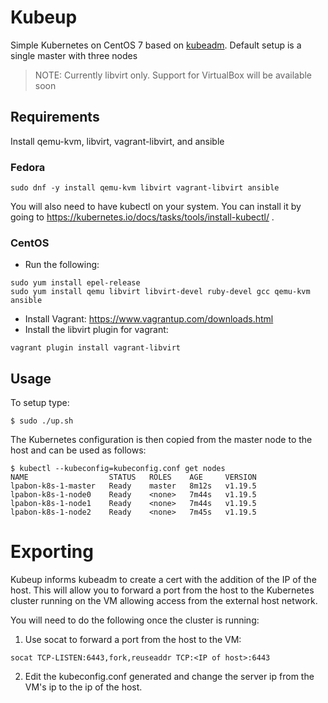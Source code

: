 # Kubeup
Simple Kubernetes on CentOS 7 based on
[kubeadm](http://kubernetes.io/docs/admin/kubeadm/). Default setup is a single
master with three nodes

> NOTE: Currently libvirt only. Support for VirtualBox will be available soon

## Requirements

Install qemu-kvm, libvirt, vagrant-libvirt, and ansible

### Fedora

```
sudo dnf -y install qemu-kvm libvirt vagrant-libvirt ansible
```

You will also need to have kubectl on your system. You can install it by going
to https://kubernetes.io/docs/tasks/tools/install-kubectl/ .

### CentOS

* Run the following:

```
sudo yum install epel-release
sudo yum install qemu libvirt libvirt-devel ruby-devel gcc qemu-kvm ansible
```

* Install Vagrant: https://www.vagrantup.com/downloads.html
* Install the libvirt plugin for vagrant:

```
vagrant plugin install vagrant-libvirt
```

## Usage

To setup type:

```
$ sudo ./up.sh
```

The Kubernetes configuration is then copied from the master node to the host and can be used as follows:

```
$ kubectl --kubeconfig=kubeconfig.conf get nodes
NAME                  STATUS   ROLES    AGE     VERSION
lpabon-k8s-1-master   Ready    master   8m12s   v1.19.5
lpabon-k8s-1-node0    Ready    <none>   7m44s   v1.19.5
lpabon-k8s-1-node1    Ready    <none>   7m44s   v1.19.5
lpabon-k8s-1-node2    Ready    <none>   7m45s   v1.19.5
```

# Exporting
Kubeup informs kubeadm to create a cert with the addition of the IP of the host.
This will allow you to forward a port from the host to the Kubernetes cluster
running on the VM allowing access from the external host network.

You will need to do the following once the cluster is running:

1. Use socat to forward a port from the host to the VM:

```
socat TCP-LISTEN:6443,fork,reuseaddr TCP:<IP of host>:6443
```

2. Edit the kubeconfig.conf generated and change the server ip from the VM's ip
   to the ip of the host.

